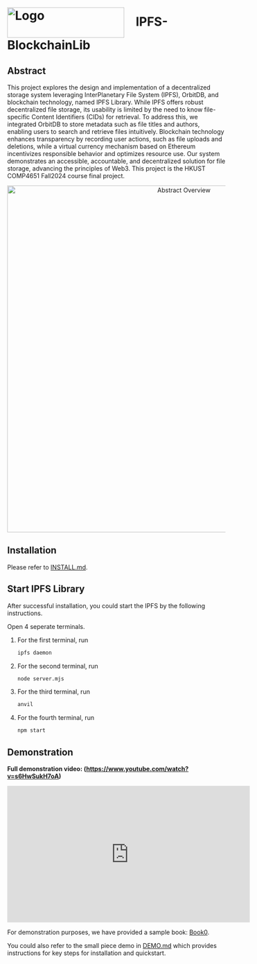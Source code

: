 <h1>
  <img src="./demo-installation/Logo.png" alt="Logo" style="vertical-align: middle; margin-right: 20px; width: 270px; height: 70px;">
  IPFS-BlockchainLib
</h1>

## Abstract
This project explores the design and implementation of a decentralized storage system leveraging InterPlanetary File System (IPFS), OrbitDB, and blockchain technology, named IPFS Library. While IPFS offers robust decentralized file storage, its usability is limited by the need to know file-specific Content Identifiers (CIDs) for retrieval. To address this, we integrated OrbitDB to store metadata such as file titles and authors, enabling users to search and retrieve files intuitively. Blockchain technology enhances transparency by recording user actions, such as file uploads and deletions, while a virtual currency mechanism based on Ethereum incentivizes responsible behavior and optimizes resource use. Our system demonstrates an accessible, accountable, and decentralized solution for file storage, advancing the principles of Web3. This project is the HKUST COMP4651 Fall2024 course final project.

<p align="center">
  <img src="./demo-installation/frame.png" alt="Abstract Overview" style="width: 800px; height: auto;">
</p>

## Installation
Please refer to [INSTALL.md](./demo-installation/INSTALL.md).

## Start IPFS Library
After successful installation, you could start the IPFS by the following instructions.

Open 4 seperate terminals. 

1. For the first terminal, run 
    ```sh
    ipfs daemon
    ```

2. For the second terminal, run 
    ```sh
    node server.mjs
    ```

3. For the third terminal, run 
    ```sh
    anvil
    ```

4. For the fourth terminal, run 
    ```sh
    npm start
    ```

## Demonstration

**Full demonstration video: (https://www.youtube.com/watch?v=s6HwSukH7oA)**
<iframe width="560" height="315" src="https://www.youtube.com/embed/s6HwSukH7oA" frameborder="0" allow="accelerometer; autoplay; clipboard-write; encrypted-media; gyroscope; picture-in-picture" allowfullscreen></iframe>


For demonstration purposes, we have provided a sample book: [Book0](demo-installation/Book0.html). 

You could also refer to the small piece demo in [DEMO.md](./demo-installation/DEMO.md) which provides instructions for key steps for installation and quickstart.

